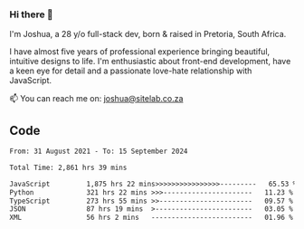 ### Hi there 👋

I'm Joshua, a 28 y/o full-stack dev, born & raised in Pretoria, South Africa. 

I have almost five years of professional experience bringing beautiful, intuitive designs to life. I'm enthusiastic about front-end development, have a keen eye for detail and a passionate love-hate relationship with JavaScript.

📫 You can reach me on: joshua@sitelab.co.za

## **Code**

<!--START_SECTION:waka-->

```txt
From: 31 August 2021 - To: 15 September 2024

Total Time: 2,861 hrs 39 mins

JavaScript         1,875 hrs 22 mins>>>>>>>>>>>>>>>>---------   65.53 %
Python             321 hrs 22 mins >>>----------------------   11.23 %
TypeScript         273 hrs 55 mins >>-----------------------   09.57 %
JSON               87 hrs 19 mins  >------------------------   03.05 %
XML                56 hrs 2 mins   -------------------------   01.96 %
```

<!--END_SECTION:waka-->
